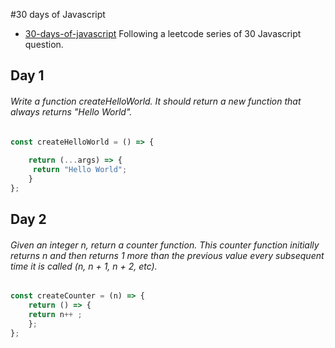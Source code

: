 
#30 days of Javascript 

 - [30-days-of-javascript](https://leetcode.com/studyplan/30-days-of-javascript)
Following a leetcode series of 30 Javascript question.


## Day 1 
###### Write a function createHelloWorld. It should return a new function that always returns "Hello World".

```javascript
const createHelloWorld = () => {
    
    return (...args) => {
     return "Hello World";   
    }
};
```
## Day 2 
###### Given an integer n, return a counter function. This counter function initially returns n and then returns 1 more than the previous value every subsequent time it is called (n, n + 1, n + 2, etc).

```javascript
const createCounter = (n) => {
    return () => {
    return n++ ;
    };
};
```
